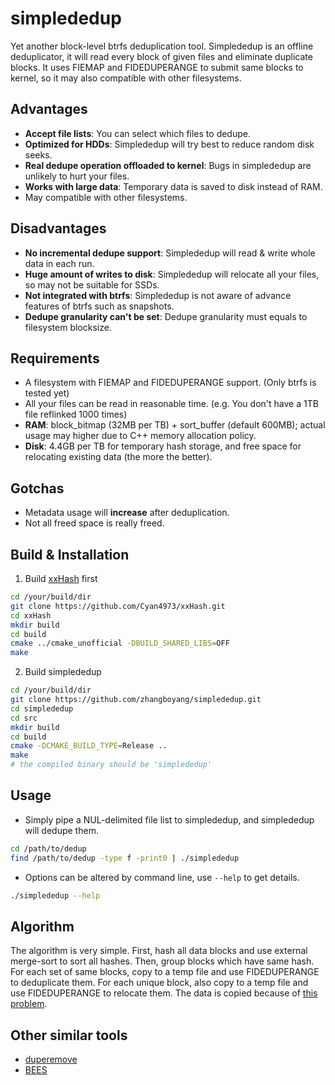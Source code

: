# simplededup

Yet another block-level btrfs deduplication tool. Simplededup is an offline deduplicator, it will read every block of given files and eliminate duplicate blocks. It uses FIEMAP and FIDEDUPERANGE to submit same blocks to kernel, so it may also compatible with other filesystems.

## Advantages

* **Accept file lists**: You can select which files to dedupe.
* **Optimized for HDDs**: Simplededup will try best to reduce random disk seeks.
* **Real dedupe operation offloaded to kernel**: Bugs in simplededup are unlikely to hurt your files.
* **Works with large data**: Temporary data is saved to disk instead of RAM.
* May compatible with other filesystems.

## Disadvantages

* **No incremental dedupe support**: Simplededup will read & write whole data in each run.
* **Huge amount of writes to disk**: Simplededup will relocate all your files, so may not be suitable for SSDs.
* **Not integrated with btrfs**: Simplededup is not aware of advance features of btrfs such as snapshots.
* **Dedupe granularity can't be set**: Dedupe granularity must equals to filesystem blocksize.

## Requirements

* A filesystem with FIEMAP and FIDEDUPERANGE support. (Only btrfs is tested yet)
* All your files can be read in reasonable time. (e.g. You don't have a 1TB file reflinked 1000 times)
* **RAM**: block_bitmap (32MB per TB) + sort_buffer (default 600MB); actual usage may higher due to C++ memory allocation policy.
* **Disk**: 4.4GB per TB for temporary hash storage, and free space for relocating existing data (the more the better).

## Gotchas

* Metadata usage will **increase** after deduplication.
* Not all freed space is really freed.

## Build & Installation

1. Build [xxHash](https://github.com/Cyan4973/xxHash) first

```sh
cd /your/build/dir
git clone https://github.com/Cyan4973/xxHash.git
cd xxHash
mkdir build
cd build
cmake ../cmake_unofficial -DBUILD_SHARED_LIBS=OFF
make
```

2. Build simplededup

```sh
cd /your/build/dir
git clone https://github.com/zhangboyang/simplededup.git
cd simplededup
cd src
mkdir build
cd build
cmake -DCMAKE_BUILD_TYPE=Release ..
make
# the compiled binary should be 'simplededup'
```

## Usage

* Simply pipe a NUL-delimited file list to simplededup, and simplededup will dedupe them.

```sh
cd /path/to/dedup
find /path/to/dedup -type f -print0 | ./simplededup
```

* Options can be altered by command line, use `--help` to get details.

```sh
./simplededup --help
```

## Algorithm

The algorithm is very simple. First, hash all data blocks and use external merge-sort to sort all hashes. Then, group blocks which have same hash. For each set of same blocks, copy to a temp file and use FIDEDUPERANGE to deduplicate them. For each unique block, also copy to a temp file and use FIDEDUPERANGE to relocate them. The data is copied because of [this problem](https://lore.kernel.org/linux-btrfs/66ea94f5-ba6b-da68-7d6b-c422b66f058d@gmail.com/).

## Other similar tools

* [duperemove](https://github.com/markfasheh/duperemove)
* [BEES](https://github.com/Zygo/bees)
